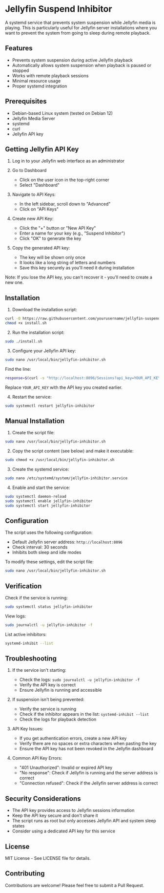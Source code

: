 # Jellyfin Suspend Inhibitor

A systemd service that prevents system suspension while Jellyfin media is playing. This is particularly useful for Jellyfin server installations where you want to prevent the system from going to sleep during remote playback.

## Features

- Prevents system suspension during active Jellyfin playback
- Automatically allows system suspension when playback is paused or stopped
- Works with remote playback sessions
- Minimal resource usage
- Proper systemd integration

## Prerequisites

- Debian-based Linux system (tested on Debian 12)
- Jellyfin Media Server
- systemd
- curl
- Jellyfin API key

## Getting Jellyfin API Key

1. Log in to your Jellyfin web interface as an administrator
2. Go to Dashboard 
   - Click on the user icon in the top-right corner
   - Select "Dashboard"

3. Navigate to API Keys:
   - In the left sidebar, scroll down to "Advanced"
   - Click on "API Keys"

4. Create new API Key:
   - Click the "+" button or "New API Key"
   - Enter a name for your key (e.g., "Suspend Inhibitor")
   - Click "OK" to generate the key

5. Copy the generated API key:
   - The key will be shown only once
   - It looks like a long string of letters and numbers
   - Save this key securely as you'll need it during installation

Note: If you lose the API key, you can't recover it - you'll need to create a new one.

## Installation

1. Download the installation script:
```bash
curl -O https://raw.githubusercontent.com/yourusername/jellyfin-suspend-inhibitor/main/install.sh
chmod +x install.sh
```

2. Run the installation script:
```bash
sudo ./install.sh
```

3. Configure your Jellyfin API key:
```bash
sudo nano /usr/local/bin/jellyfin-inhibitor.sh
```
Find the line:
```bash
response=$(curl -s "http://localhost:8096/Sessions?api_key=YOUR_API_KEY")
```
Replace `YOUR_API_KEY` with the API key you created earlier.

4. Restart the service:
```bash
sudo systemctl restart jellyfin-inhibitor
```

## Manual Installation

1. Create the script file:
```bash
sudo nano /usr/local/bin/jellyfin-inhibitor.sh
```

2. Copy the script content (see below) and make it executable:
```bash
sudo chmod +x /usr/local/bin/jellyfin-inhibitor.sh
```

3. Create the systemd service:
```bash
sudo nano /etc/systemd/system/jellyfin-inhibitor.service
```

4. Enable and start the service:
```bash
sudo systemctl daemon-reload
sudo systemctl enable jellyfin-inhibitor
sudo systemctl start jellyfin-inhibitor
```

## Configuration

The script uses the following configuration:
- Default Jellyfin server address: `http://localhost:8096`
- Check interval: 30 seconds
- Inhibits both sleep and idle modes

To modify these settings, edit the script file:
```bash
sudo nano /usr/local/bin/jellyfin-inhibitor.sh
```

## Verification

Check if the service is running:
```bash
sudo systemctl status jellyfin-inhibitor
```

View logs:
```bash
sudo journalctl -u jellyfin-inhibitor -f
```

List active inhibitors:
```bash
systemd-inhibit --list
```

## Troubleshooting

1. If the service isn't starting:
   - Check the logs: `sudo journalctl -u jellyfin-inhibitor -f`
   - Verify the API key is correct
   - Ensure Jellyfin is running and accessible

2. If suspension isn't being prevented:
   - Verify the service is running
   - Check if the inhibitor appears in the list: `systemd-inhibit --list`
   - Check the logs for playback detection

3. API Key Issues:
   - If you get authentication errors, create a new API key
   - Verify there are no spaces or extra characters when pasting the key
   - Ensure the API key has not been revoked in the Jellyfin dashboard

4. Common API Key Errors:
   - "401 Unauthorized": Invalid or expired API key
   - "No response": Check if Jellyfin is running and the server address is correct
   - "Connection refused": Check if the Jellyfin server address is correct

## Security Considerations

- The API key provides access to Jellyfin sessions information
- Keep the API key secure and don't share it
- The script runs as root but only accesses Jellyfin API and system sleep states
- Consider using a dedicated API key for this service

## License

MIT License - See LICENSE file for details.

## Contributing

Contributions are welcome! Please feel free to submit a Pull Request.

